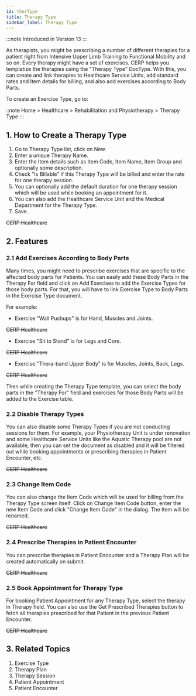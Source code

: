 ```yaml
---
id: therType
title: Therapy Type
sidebar_label: Therapy Type
---
```


:::note
Introduced in Version 13
:::

As therapists, you might be prescribing a number of different therapies for a patient right from Intensive Upper Limb Training to Functional Mobility and so on. Every therapy might have a set of exercises. CERP helps you templatize the therapies using the "Therapy Type" DocType. With this, you can create and link therapies to Healthcare Service Units, add standard rates and Item details for billing, and also add exercises according to Body Parts.

To create an Exercise Type, go to:

::note
Home > Healthcare > Rehabilitation and Physiotherapy > Therapy Type
:::

## 1. How to Create a Therapy Type

1. Go to Therapy Type list, click on New.
1. Enter a unique Therapy Name.
1. Enter the Item details such as Item Code, Item Name, Item Group and optionally some description.
1. Check "Is Billable" if this Therapy Type will be billed and enter the rate for one therapy session.
1. You can optionally add the default duration for one therapy session which will be used while booking an appointment for it.
1. You can also add the Healthcare Service Unit and the Medical Department for the Therapy Type.
1. Save.

~~CERP Healthcare~~

## 2. Features

### 2.1 Add Exercises According to Body Parts

Many times, you might need to prescribe exercises that are specific to the affected body parts for Patients. You can easily add these Body Parts in the Therapy For field and click on Add Exercises to add the Exercise Types for those body parts. For that, you will have to link Exercise Type to Body Parts in the Exercise Type document.

For example:

- Exercise "Wall Pushups" is for Hand, Muscles and Joints.

~~CERP Healthcare~~

- Exercise "Sit to Stand" is for Legs and Core.

~~CERP Healthcare~~

- Exercise "Thera-band Upper Body" is for Muscles, Joints, Back, Legs.

~~CERP Healthcare~~

Then while creating the Therapy Type template, you can select the body parts in the "Therapy For" field and exercises for those Body Parts will be added to the Exercise table.

### 2.2 Disable Therapy Types

You can also disable some Therapy Types if you are not conducting sessions for them. For example, your Physiotherapy Unit is under renovation and some Healthcare Service Units like the Aquatic Therapy pool are not available, then you can set the document as disabled and it will be filtered out while booking appointments or prescribing therapies in Patient Encounter, etc.

~~CERP Healthcare~~

### 2.3 Change Item Code

You can also change the Item Code which will be used for billing from the Therapy Type screen itself. Click on Change Item Code button, enter the new Item Code and click "Change Item Code" in the dialog. The Item will be renamed.

~~CERP Healthcare~~

### 2.4 Prescribe Therapies in Patient Encounter

You can prescribe therapies in Patient Encounter and a Therapy Plan will be created automatically on submit.

~~CERP Healthcare~~

### 2.5 Book Appointment for Therapy Type

For booking Patient Appointment for any Therapy Type, select the therapy in Therapy field. You can also use the Get Prescribed Therapies button to fetch all therapies prescribed for that Patient in the previous Patient Encounter.

~~CERP Healthcare~~

## 3. Related Topics

1. Exercise Type
1. Therapy Plan
1. Therapy Session
1. Patient Appointment
1. Patient Encounter

